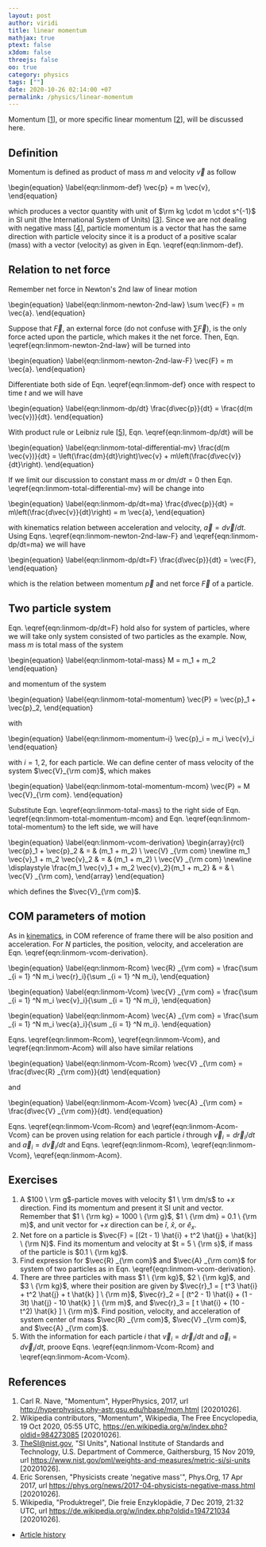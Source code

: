 ```yaml
---
layout: post
author: viridi
title: linear momentum
mathjax: true
ptext: false
x3dom: false
threejs: false
oo: true
category: physics
tags: [""]
date: 2020-10-26 02:14:00 +07
permalink: /physics/linear-momentum
---
```

Momentum [[1](#ref1)], or more specific linear momentum [[2](#ref2)], will be discussed here.


## Definition
Momentum is defined as product of mass $m$ and velocity $\vec{v}$ as follow

\begin{equation}
\label{eqn:linmom-def}
\vec{p} = m \vec{v},
\end{equation}

which produces a vector quantity with unit of $\rm kg \cdot m \cdot s^{-1}$ in SI unit (the International System of Units) [[3](#ref3)]. Since we are not dealing with negative mass [[4](#ref4)], particle momentum is a vector that has the same direction with particle velocity since it is a product of a positive scalar (mass) with a vector (velocity) as given in Eqn. \eqref{eqn:linmom-def}.


## Relation to net force
Remember net force in Newton's 2nd law of linear motion

\begin{equation}
\label{eqn:linmom-newton-2nd-law}
\sum \vec{F} = m \vec{a}.
\end{equation}

Suppose that $\vec{F}$, an external force (do not confuse with $\sum \vec{F}$), is the only force acted upon the particle, which makes it the net force. Then, Eqn. \eqref{eqn:linmom-newton-2nd-law} will be turned into

\begin{equation}
\label{eqn:linmom-newton-2nd-law-F}
\vec{F} = m \vec{a}.
\end{equation}

Differentiate both side of Eqn. \eqref{eqn:linmom-def} once with respect to time $t$ and we will have

\begin{equation}
\label{eqn:linmom-dp/dt}
\frac{d\vec{p}}{dt} = \frac{d(m \vec{v})}{dt}.
\end{equation}

With product rule or Leibniz rule [[5](#ref5)], Eqn. \eqref{eqn:linmom-dp/dt} will be

\begin{equation}
\label{eqn:linmom-total-differential-mv}
\frac{d(m \vec{v})}{dt} = \left(\frac{dm}{dt}\right)\vec{v} + m\left(\frac{d\vec{v}}{dt}\right).
\end{equation}

If we limit our discussion to constant mass $m$ or $dm/dt = 0$ then Eqn. \eqref{eqn:linmom-total-differential-mv} will be change into

\begin{equation}
\label{eqn:linmom-dp/dt=ma}
\frac{d\vec{p}}{dt} = m\left(\frac{d\vec{v}}{dt}\right) = m \vec{a},
\end{equation}

with kinematics relation between acceleration and velocity, $\vec{a} = d\vec{v}/dt$. Using Eqns. \eqref{eqn:linmom-newton-2nd-law-F} and \eqref{eqn:linmom-dp/dt=ma} we will have

\begin{equation}
\label{eqn:linmom-dp/dt=F}
\frac{d\vec{p}}{dt} = \vec{F},
\end{equation}

which is the relation between momentum $\vec{p}$ and net force $\vec{F}$ of a particle.


## Two particle system
Eqn. \eqref{eqn:linmom-dp/dt=F} hold also for system of particles, where we will take only system consisted of two particles as the example. Now, mass $m$ is total mass of the system

\begin{equation}
\label{eqn:linmom-total-mass}
M = m_1 + m_2
\end{equation}

and momentum of the system

\begin{equation}
\label{eqn:linmom-total-momentum}
\vec{P} = \vec{p}_1 + \vec{p}_2,
\end{equation}

with

\begin{equation}
\label{eqn:linmom-momentum-i}
\vec{p}_i = m_i \vec{v}_i
\end{equation}

with $i = 1, 2$, for each particle. We can define center of mass velocity of the system $\vec{V}_{\rm com}$, which makes

\begin{equation}
\label{eqn:linmom-total-momentum-mcom}
\vec{P} = M \vec{V}_{\rm com}.
\end{equation}

Substitute Eqn. \eqref{eqn:linmom-total-mass} to the right side of Eqn. \eqref{eqn:linmom-total-momentum-mcom} and Eqn. \eqref{eqn:linmom-total-momentum} to the left side, we will have

\begin{equation}
\label{eqn:linmom-vcom-derivation}
\begin{array}{rcl}
\vec{p}_1 + \vec{p}_2 & = & (m_1 + m_2) \ \vec{V} _{\rm com} \newline
m_1 \vec{v}_1 + m_2 \vec{v}_2 & = & (m_1 + m_2) \ \vec{V} _{\rm com} \newline
\displaystyle \frac{m_1 \vec{v}_1 + m_2 \vec{v}_2}{m_1 + m_2} & = & \ \vec{V} _{\rm com},
\end{array}
\end{equation}

which defines the $\vec{V}_{\rm com}$.


## COM parameters of motion
As in [kinematics](kinematics), in COM reference of frame there will be also position and acceleration. For $N$ particles, the position, velocity, and acceleration are Eqn. \eqref{eqn:linmom-vcom-derivation}.

\begin{equation}
\label{eqn:linmom-Rcom}
\vec{R} _{\rm com} = \frac{\sum _{i = 1} ^N m_i \vec{r}_i}{\sum _{i = 1} ^N m_i},
\end{equation}

\begin{equation}
\label{eqn:linmom-Vcom}
\vec{V} _{\rm com} = \frac{\sum _{i = 1} ^N m_i \vec{v}_i}{\sum _{i = 1} ^N m_i},
\end{equation}

\begin{equation}
\label{eqn:linmom-Acom}
\vec{A} _{\rm com} = \frac{\sum _{i = 1} ^N m_i \vec{a}_i}{\sum _{i = 1} ^N m_i}.
\end{equation}

Eqns. \eqref{eqn:linmom-Rcom}, \eqref{eqn:linmom-Vcom}, and \eqref{eqn:linmom-Acom} will also have similar relations

\begin{equation}
\label{eqn:linmom-Vcom-Rcom}
\vec{V} _{\rm com} = \frac{d\vec{R} _{\rm com}}{dt}
\end{equation}

and

\begin{equation}
\label{eqn:linmom-Acom-Vcom}
\vec{A} _{\rm com} = \frac{d\vec{V} _{\rm com}}{dt}.
\end{equation}

Eqns. \eqref{eqn:linmom-Vcom-Rcom} and \eqref{eqn:linmom-Acom-Vcom} can be proven using relation for each particle $i$ through $\vec{v}_i = d\vec{r}_i/dt$ and $\vec{a}_i = d\vec{v}_i/dt$ and Eqns. \eqref{eqn:linmom-Rcom}, \eqref{eqn:linmom-Vcom}, \eqref{eqn:linmom-Acom}.


## Exercises
1. A $100 \ \rm g$-particle moves with velocity $1 \ \rm dm/s$ to $+x$ direction. Find its momentum and present it SI unit and vector. Remember that $1 \ {\rm kg} = 1000 \ {\rm g}$, $1 \ {\rm dm} = 0.1 \ {\rm m}$, and unit vector for $+x$ direction can be $\hat{i}$, $\hat{x}$, or $\hat{e}_x$.
2. Net fore on a particle is $\vec{F} = [(2t - 1) \hat{i} + t^2 \hat{j} + \hat{k}] \ {\rm N}$. Find its momentum and velocity at $t = 5 \ {\rm s}$, if mass of the particle is $0.1 \ {\rm kg}$.
3. Find expression for $\vec{R} _{\rm com}$ and $\vec{A} _{\rm com}$ for system of two particles as in Eqn. \eqref{eqn:linmom-vcom-derivation}.
4. There are three particles with mass $1 \ {\rm kg}$, $2 \ {\rm kg}$, and $3 \ {\rm kg}$, where their position are given by $\vec{r}_1 = [ t^3 \hat{i} + t^2 \hat{j} + t \hat{k} ] \ {\rm m}$, $\vec{r}_2 = [ (t^2 - 1) \hat{i} + (1 - 3t) \hat{j} - 10 \hat{k} ] \ {\rm m}$, and $\vec{r}_3 = [ t \hat{i} + (10 - t^2) \hat{k} ] \ {\rm m}$. Find position, velocity, and acceleration of system center of mass $\vec{R} _{\rm com}$, $\vec{V} _{\rm com}$, and $\vec{A} _{\rm com}$.
5. With the information for each particle $i$ that $\vec{v}_i = d\vec{r}_i/dt$ and $\vec{a}_i = d\vec{v}_i/dt$, proove Eqns. \eqref{eqn:linmom-Vcom-Rcom} and \eqref{eqn:linmom-Acom-Vcom}.


## References
1. <a name="ref1"></a>Carl R. Nave, "Momentum", HyperPhysics, 2017, url <http://hyperphysics.phy-astr.gsu.edu/hbase/mom.html> [20201026].
2. <a name="ref2"></a>Wikipedia contributors, "Momentum", Wikipedia, The Free Encyclopedia, 19 Oct 2020, 05:55 UTC, <https://en.wikipedia.org/w/index.php?oldid=984273085> [20201026].
3. <a name="ref3"></a>TheSI@nist.gov, "SI Units", National Institute of Standards and Technology, U.S. Department of Commerce, Gaithersburg, 15 Nov 2019, url <https://www.nist.gov/pml/weights-and-measures/metric-si/si-units> [20201026].
4. <a name="ref4"></a>Eric Sorensen, "Physicists create 'negative mass'", Phys.Org, 17 Apr 2017, url <https://phys.org/news/2017-04-physicists-negative-mass.html> [20201026].
5. <a name="ref5"></a>Wikipedia, "Produktregel", Die freie Enzyklopädie, 7 Dec 2019, 21:32 UTC, url <https://de.wikipedia.org/w/index.php?oldid=194721034> [20201026].

+ [Article history](https://github.com/butiran/butiran.github.io/commits/master/_posts/phys/2020-10-26-linear-momentum.md)
